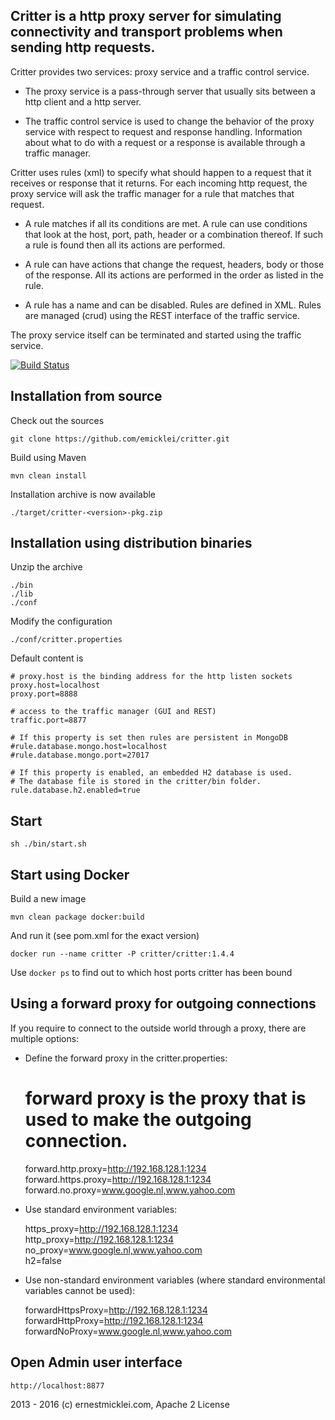 ## Critter is a http proxy server for simulating connectivity and transport problems when sending http requests.

Critter provides two services: proxy service and a traffic control service.

* The proxy service is a pass-through server that usually sits between a http client and a http server.

* The traffic control service is used to change the behavior of the proxy service with respect to request and response handling.
Information about what to do with a request or a response is available through a traffic manager.

Critter uses rules (xml) to specify what should happen to a request that it receives or response that it returns.
For each incoming http request, the proxy service will ask the traffic manager for a rule that matches that request.

* A rule matches if all its conditions are met. A rule can use conditions that look at the host, port, path, header or a combination thereof. If such a rule is found then all its actions are performed. 

* A rule can have actions that change the request, headers, body or those of the response.
All its actions are performed in the order as listed in the rule.

* A rule has a name and can be disabled. Rules are defined in XML.
Rules are managed (crud) using the REST interface of the traffic service.

The proxy service itself can be terminated and started using the traffic service.
                 
[![Build Status](https://travis-ci.org/emicklei/critter.png)](https://travis-ci.org/emicklei/critter)

## Installation from source
    
Check out the sources  

	git clone https://github.com/emicklei/critter.git
                     
Build using Maven

	mvn clean install                           

Installation archive is now available

	./target/critter-<version>-pkg.zip

## Installation using distribution binaries
                                             
Unzip the archive

	./bin
	./lib
	./conf	  
          
Modify the configuration

	./conf/critter.properties
	      
Default content is
	
	# proxy.host is the binding address for the http listen sockets
	proxy.host=localhost
	proxy.port=8888
	
	# access to the traffic manager (GUI and REST)
	traffic.port=8877

	# If this property is set then rules are persistent in MongoDB 
	#rule.database.mongo.host=localhost
	#rule.database.mongo.port=27017

	# If this property is enabled, an embedded H2 database is used. 
	# The database file is stored in the critter/bin folder.
	rule.database.h2.enabled=true      

## Start

	sh ./bin/start.sh

## Start using Docker

Build a new image

	mvn clean package docker:build

And run it (see pom.xml for the exact version)

	docker run --name critter -P critter/critter:1.4.4

Use `docker ps` to find out to which host ports critter has been bound

## Using a forward proxy for outgoing connections

If you require to connect to the outside world through a proxy, there are multiple options:

* Define the forward proxy in the critter.properties:

    # forward proxy is the proxy that is used to make the outgoing connection.
	forward.http.proxy=http://192.168.128.1:1234
	forward.https.proxy=http://192.168.128.1:1234	
	forward.no.proxy=www.google.nl,www.yahoo.com
	
* Use standard environment variables:

	https_proxy=http://192.168.128.1:1234
    http_proxy=http://192.168.128.1:1234    
    no_proxy=www.google.nl,www.yahoo.com  
    h2=false

* Use non-standard environment variables (where standard environmental variables cannot be used):

    forwardHttpsProxy=http://192.168.128.1:1234
    forwardHttpProxy=http://192.168.128.1:1234
    forwardNoProxy=www.google.nl,www.yahoo.com

## Open Admin user interface

	http://localhost:8877
                         

2013 - 2016 (c) ernestmicklei.com, Apache 2 License
